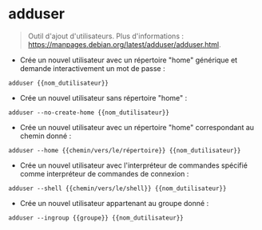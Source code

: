 # adduser

> Outil d'ajout d'utilisateurs.
> Plus d'informations : <https://manpages.debian.org/latest/adduser/adduser.html>.

- Crée un nouvel utilisateur avec un répertoire "home" générique et demande interactivement un mot de passe :

`adduser {{nom_dutilisateur}}`

- Crée un nouvel utilisateur sans répertoire "home" :

`adduser --no-create-home {{nom_dutilisateur}}`

- Crée un nouvel utilisateur avec un répertoire "home" correspondant au chemin donné :

`adduser --home {{chemin/vers/le/répertoire}} {{nom_dutilisateur}}`

- Crée un nouvel utilisateur avec l'interpréteur de commandes spécifié comme interpréteur de commandes de connexion :

`adduser --shell {{chemin/vers/le/shell}} {{nom_dutilisateur}}`

- Crée un nouvel utilisateur appartenant au groupe donné :

`adduser --ingroup {{groupe}} {{nom_dutilisateur}}`
